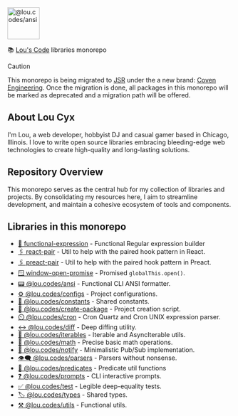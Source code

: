 <img id="logo" alt="@lou.codes/ansi" src="https://lou.codes/logo.svg" height="72" />

📚 [Lou's Code][lou.codes] libraries monorepo

> [!CAUTION]
>
> This monorepo is being migrated to [JSR](https://jsr.io) under the a new
> brand: [Coven Engineering](https://coven.engineering). Once the migration is
> done, all packages in this monorepo will be marked as deprecated and a
> migration path will be offered.

## About Lou Cyx

I'm Lou, a web developer, hobbyist DJ and casual gamer based in Chicago,
Illinois. I love to write open source libraries embracing bleeding-edge web
technologies to create high-quality and long-lasting solutions.

## Repository Overview

This monorepo serves as the central hub for my collection of libraries and
projects. By consolidating my resources here, I aim to streamline development,
and maintain a cohesive ecosystem of tools and components.

## Libraries in this monorepo

- [🧙 functional-expression][functional_expression] - Functional Regular
  expression builder
- [🖇️ react-pair][react_pair] - Util to help with the paired hook pattern in
  React.
- [🖇️ preact-pair][preact_pair] - Util to help with the paired hook pattern in
  Preact.
- [🪟 window-open-promise][window-open-promise] - Promised `globalThis.open()`.
- [📟 @lou.codes/ansi][ansi] - Functional CLI ANSI formatter.
- [⚙️ @lou.codes/configs][configs] - Project configurations.
- [🔢 @lou.codes/constants][constants] - Shared constants.
- [🚧 @lou.codes/create-package][create-package] - Project creation script.
- [⏲️ @lou.codes/cron][cron] - Cron Quartz and Cron UNIX expression parser.
- [↔️ @lou.codes/diff][diff] - Deep diffing utility.
- [🔁 @lou.codes/iterables][iterables] - Iterable and AsyncIterable utils.
- [🧮 @lou.codes/math][math] - Precise basic math operations.
- [📣 @lou.codes/notify][notify] - Minimalistic Pub/Sub implementation.
- [👁️‍🗨️ @lou.codes/parsers][parsers] - Parsers without nonsense.
- [🧐 @lou.codes/predicates][predicates] - Predicate util functions
- [❓ @lou.codes/prompts][prompts] - CLI interactive prompts.
- [✅ @lou.codes/test][test] - Legible deep-equality tests.
- [🏷️ @lou.codes/types][types] - Shared types.
- [⚒️ @lou.codes/utils][utils] - Functional utils.

<!-- Links -->

[ansi]: https://lou.codes/libraries/lou_codes_ansi/
[configs]: https://lou.codes/libraries/lou_codes_configs/
[constants]: https://lou.codes/libraries/lou_codes_constants/
[create-package]: https://lou.codes/libraries/lou_codes_create_package/
[cron]: https://lou.codes/libraries/lou_codes_cron/
[diff]: https://lou.codes/libraries/lou_codes_diff/
[functional_expression]: https://lou.codes/libraries/functional_expression/
[iterables]: https://lou.codes/libraries/lou_codes_iterables/
[lou.codes]: https://lou.codes
[math]: https://lou.codes/libraries/lou_codes_math/
[notify]: https://lou.codes/libraries/lou_codes_notify/
[parsers]: https://lou.codes/libraries/lou_codes_parsers/
[preact_pair]: https://lou.codes/libraries/preact_pair/
[predicates]: https://lou.codes/libraries/lou_codes_predicates/
[prompts]: https://lou.codes/libraries/lou_codes_prompts/
[react_pair]: https://lou.codes/libraries/react_pair/
[test]: https://lou.codes/libraries/lou_codes_test/
[types]: https://lou.codes/libraries/lou_codes_types/
[utils]: https://lou.codes/libraries/lou_codes_utils/
[window-open-promise]: https://lou.codes/libraries/window_open_promise/
